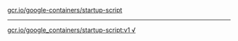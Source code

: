 [gcr.io/google-containers/startup-script](https://hub.docker.com/r/sqeven/startup-script/tags/) 

----
[gcr.io/google_containers/startup-script:v1 √](https://hub.docker.com/r/sqeven/startup-script/tags/)

